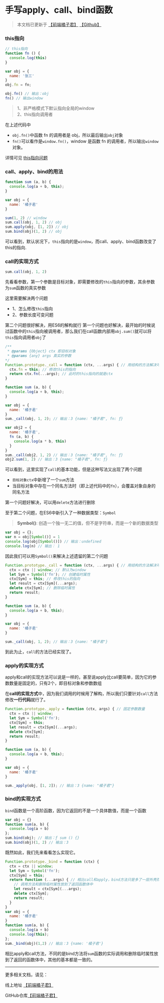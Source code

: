 # 手写apply、call、bind函数

> 本文档已更新于 [【前端橘子君】](http://xiaoysosheng.top/#/interview/手写apply_call_bind) [【Github】](https://github.com/xiaoyaosheng-yu/library/blob/master/interview/%E6%89%8B%E5%86%99apply_call_bind.md)

### this指向
```javascript
// this指向
function fn () {
  console.log(this)
}

var obj = {
  name: '张三'
}
obj.fn = fn;

obj.fn() // 输出：obj
fn() // 输出window
```
> 1、非严格模式下默认指向全局的window<br>2、this指向调用者

在上述代码中
- `obj.fn()`中函数 fn 的调用者是 obj，所以最后输出`obj`对象
- `fn()`可以看作是`window.fn()`，window 是函数 fn 的调用者，所以输出`window`对象。

详情可见 [this指向问题](http://xiaoysosheng.top/#/interview/手写apply_call_bind)

### call、apply、bind的用法
```javascript
function sum (a, b) {
  console.log(a + b, this);
}

var obj = {
  name: '橘子君'
}

sum(1, 2) // window
sum.call(obj, 1, 2) // obj
sum.apply(obj, [1, 2]) // obj
sum.bind(obj)(1, 2) // obj
```

可以看到，默认状况下，`this`指向的是`window`，而call、apply、bind函数改变了this的指向.

### call的实现方式
```javascript
sum.call(obj, 1, 2)
```
先看看参数，第一个参数是目标对象，即需要修改的`this`指向的参数，其余参数为`sum`函数的真实参数

这里需要解决两个问题
- 1、怎么修改`this`指向
- 2、参数长度可变问题

第二个问题很好解决，用ES6的解构就行
第一个问题也好解决，最开始的时候说过函数中的`this`指向被调用者，那么我们在call函数内部用`obj.sum()`就可以将`this`指向调用者`obj`了

```javascript
/**
 * @params {Object} ctx 即目标对象
 * @params {any} args 真实的参数
*/
Function.prototype._call = function (ctx, ...args) { // 用结构的方法解决可变参数的问题
  ctx.fn = this; // 修改this的指向
  return ctx.fn(...args); // 此时的this指向的就是ctx
}

function sum (a, b) {
  console.log(a + b, this);
}

var obj = {
  name: '橘子君'
}
sum._call(obj, 1, 2); // 输出：3 {name: "橘子君", fn: ƒ}

var obj2 = {
  name: '橘子君',
  fn (a, b) {
    console.log(a * b, this)
  }
}
sum._call(obj2, 1, 2) // 输出：3 {name: "橘子君", fn: ƒ}
obj2.sum(1, 2) // 输出：3 {name: "橘子君", fn: ƒ}
```

可以看到，这里实现了`call`的基本功能，但是这种写法又出现了两个问题

- `目标对象ctx`中新增了一个`sum`方法
- 当目标对象中存在一个同名方法时（即上述代码中的`fn`），会覆盖对象自身的同名方法

第一个问题好解决，可以用`delete`方法进行删除

至于第二个问题，在ES6中新引入了一种数据类型：`Symbol`
> **Symbol()**: 创造一个独一无二的值，但不是字符串，而是一个新的数据类型

```javascript
var obj = {};
var n = obj[Symbol()] = 1
console.log(obj[Symbol()]) // 输出：undefined
console.log(n) // 输出： 1
```

因此我们可以用`Symbol()`来解决上述遗留的第二个问题

```javascript
Function.prototype._call = function (ctx, ...args) { // 用结构的方法解决可变参数的问题
  ctx = ctx || window; // 默认为window
  let Sym = Symbol('fn'); // 创建临时属性
  ctx[Sym] = this; // 修改this的指向
  let result = ctx[Sym](...args);
  delete ctx[Sym]; // 删除临时属性
  return result;
}

function sum (a, b) {
  console.log(a + b, this);
}

var obj = {
  name: '橘子君'
}

sum._call(obj, 1, 2); // 输出：3 {name: "橘子君"}
```

到此为止，`call`的方法已经实现了。

### apply的实现方式
apply和call的实现方法可以说是一样的，甚至说apply比call要简单，因为它的参数数量是固定的，只有2个，即目标对象和参数数组

在**call的实现方式**中，因为我们调用的时候用了解构，所以我们只要针对`call`方法修改**一行代码**就行了。

```javascript
Function.prototype._apply = function (ctx, args) { // 固定参数数量
  ctx = ctx || window;
  let Sym = Symbol('fn');
  ctx[Sym] = this;
  let result = ctx[Sym](...args);
  delete ctx[Sym];
  return result;
}

function sum (a, b) {
  console.log(a + b, this);
}

var obj = {
  name: '橘子君'
}

sum._apply(obj, [1, 2]); // 输出：3 {name: "橘子君"}
```

### bind的实现方式
`bind`函数是一个高阶函数，因为它返回的不是一个具体数值，而是一个函数
```javascript
var obj = {}
function sum(a, b) {
  console.log(a + b)
};
sum.bind(obj); // 输出：ƒ sum () {}
sum.bind(obj)(1, 2) // 输出：3
```
既然如此，我们先来看看怎么实现它。
```javascript
Function.prototype._bind = function (ctx) {
  ctx = ctx || window;
  let Sym = Symbol('fn');
  ctx[Sym] = this;
  return function (...args) { // 相比call和apply，bind方法只是多了一层外壳而已。
    // 调用方法和删除临时属性放到了返回函数体中
    let result = ctx[Sym](...args);
    delete ctx[Sym];
    return result;
  }
}
var obj = {
  name: '橘子君'
}
function sum(a, b) {
  console.log(a + b)
  console.log(this);
};
sum._bind(obj)(1,2) // 输出：3 {name: '橘子君'}
```

相比apply和call方法，不同的是bind方法将`sum`函数的实际调用和删除临时属性放到了返回的函数体中，其他的基本都是一致的。

-------

更多相关文档，请见：

线上地址 [【前端橘子君】](http://xiaoysosheng.top)

GitHub仓库[【前端橘子君】](https://github.com/xiaoyaosheng-yu/library)